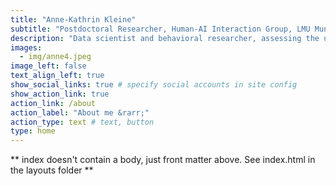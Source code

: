 ```yaml
---
title: "Anne-Kathrin Kleine"
subtitle: "Postdoctoral Researcher, Human-AI Interaction Group, LMU Munich"
description: "Data scientist and behavioral researcher, assessing the usability of AI solutions in the mental healthcare sector."
images:
  - img/anne4.jpeg
image_left: false
text_align_left: true
show_social_links: true # specify social accounts in site config
show_action_link: true
action_link: /about
action_label: "About me &rarr;"
action_type: text # text, button
type: home
---
```


** index doesn't contain a body, just front matter above.
See index.html in the layouts folder **
